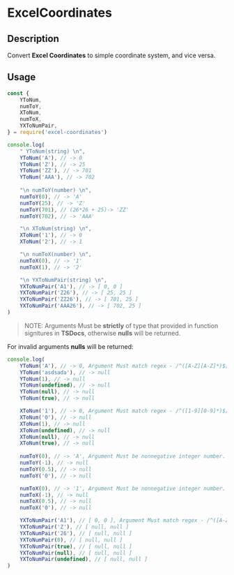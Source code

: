 # ExcelCoordinates

## Description
Convert **Excel Coordinates** to simple coordinate system, and vice versa.

## Usage
```javascript
const {
    YToNum,
    numToY,
    XToNum,
    numToX,
    YXToNumPair,
} = require('excel-coordinates')

console.log(
    " YToNum(string) \n",
    YToNum('A'), // -> 0
    YToNum('Z'), // -> 25
    YToNum('ZZ'), // -> 701
    YToNum('AAA'), // -> 702
    
    "\n numToY(number) \n",
    numToY(0), // -> 'A'
    numToY(25), // -> 'Z'
    numToY(701), // (26*26 + 25)-> 'ZZ'
    numToY(702), // -> 'AAA'

    "\n XToNum(string) \n",
    XToNum('1'), // -> 0
    XToNum('2'), // -> 1

    "\n numToX(number) \n",
    numToX(0), // -> '1'
    numToX(1), // -> '2'

    "\n YXToNumPair(string) \n",
    YXToNumPair('A1'), // -> [ 0, 0 ]
    YXToNumPair('Z26'), // -> [ 25, 25 ]
    YXToNumPair('ZZ26'), // -> [ 701, 25 ]
    YXToNumPair('AAA26'), // -> [ 702, 25 ]
)
```
> NOTE: Arguments Must be **strictly** of type that provided in function signitures in **TSDocs**, otherwise **nulls** will be returned.

For invalid arguments **nulls** will be returned:
```javascript
console.log(
    YToNum('A'), // -> 0, Argument Must match regex - /^([A-Z][A-Z]*)$/
    YToNum('asdsada'), // -> null
    YToNum(1), // -> null
    YToNum(undefined), // -> null
    YToNum(null), // -> null
    YToNum(true), // -> null

    XToNum('1'), // -> 0, Argument Must match regex - /^([1-9][0-9]*)$/
    XToNum('0'), // -> null
    XToNum(1), // -> null
    XToNum(undefined), // -> null
    XToNum(null), // -> null
    XToNum(true), // -> null
    
    numToY(0), // -> 'A', Argument Must be nonnegative integer number.
    numToY(-1), // -> null
    numToY(0.5), // -> null
    numToY('0'), // -> null

    numToX(0), // -> '1', Argument Must be nonnegative integer number.
    numToX(-1), // -> null
    numToX(0.5), // -> null
    numToX('0'), // -> null

    YXToNumPair('A1'), // [ 0, 0 ], Argument Must match regex - /^([A-Z][A-Z]*)([1-9][0-9]*)$/
    YXToNumPair('Z'), // [ null, null ]
    YXToNumPair('26'), // [ null, null ]
    YXToNumPair(0), // [ null, null ]
    YXToNumPair(true), // [ null, null ]
    YXToNumPair(null), // [ null, null ]
    YXToNumPair(undefined), // [ null, null ]
)
```